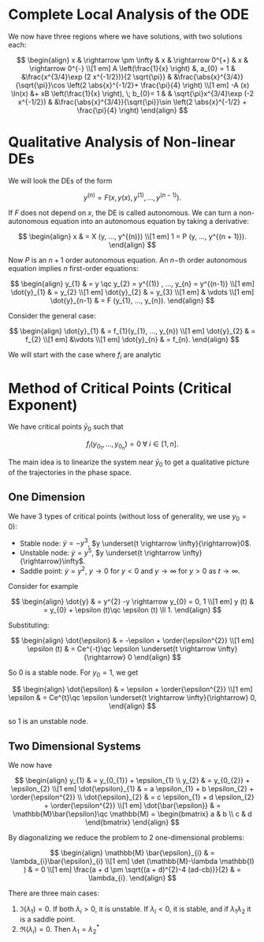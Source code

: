 # Complete Local Analysis of the ODE

We now have three regions where we have solutions, with two solutions each:

$$
\begin{align}
x & \rightarrow \pm \infty & x & \rightarrow 0^{+} & x & \rightarrow 0^{-} \\[1 em]
A \left(\frac{1}{x} \right) &, a_{0} = 1 & &\frac{x^{3/4}\exp (2 x^{-1/2})}{2 \sqrt{\pi}} & &\frac{\abs{x}^{3/4}}{\sqrt{\pi}}\cos \left(2 \abs{x}^{-1/2}+ \frac{\pi}{4} \right) \\[1 em]
-A (x) \ln(x) &+ xB \left(\frac{1}{x} \right), \; b_{0}= 1 & & \sqrt{\pi}x^{3/4}\exp (-2 x^{-1/2}) & &\frac{\abs{x}^{3/4}}{\sqrt{\pi}}\sin \left(2 \abs{x}^{-1/2} + \frac{\pi}{4} \right)
\end{align}
$$

# Qualitative Analysis of Non-linear DEs

We will look the DEs of the form

$$
y^{(n)}= F \left(x, y (x), y^{(1)}, ..., y^{(n-1)} \right).
$$

If $F$ does not depend on $x$, the DE is called autonomous. We can turn a non-autonomous equation into an autonomous equation by taking a derivative:

$$
\begin{align}
x & = X (y, ..., y^{(n)}) \\[1 em]
1 = P (y, ..., y^{(n + 1)}).
\end{align}
$$

Now $P$ is an $n + 1$ order autonomous equation. An $n-$th order autonomous equation implies $n$ first-order equations:

$$
\begin{align}
y_{1} & = y \qc y_{2} = y^{(1)} , ..., y_{n} = y^{(n-1)} \\[1 em]
\dot{y}_{1} & = y_{2} \\[1 em]
\dot{y}_{2} & = y_{3} \\[1 em]
& \vdots \\[1 em]
\dot{y}_{n-1} & = F (y_{1}, ..., y_{n}).
\end{align}
$$

Consider the general case:

$$
\begin{align}
\dot{y}_{1} & = f_{1}(y_{1}, ..., y_{n}) \\[1 em]
\dot{y}_{2} & = f_{2} \\[1 em]
&\vdots \\[1 em]
\dot{y}_{n} & = f_{n}.
\end{align}
$$

We will start with the case where $f_{i}$ are analytic

# Method of Critical Points (Critical Exponent)

We have critical points $\bar{y}_{0}$ such that

$$
f_{i}(y_{0_{1}}, ..., y_{0_{n}}) = 0 \; \forall \; i \in[1, n].
$$

The main idea is to linearize the system near $\bar{y}_{0}$ to get a qualitative picture of the trajectories in the phase space.

## One Dimension

We have 3 types of critical points (without loss of generality, we use $y_{0}= 0$):
- Stable node: $\dot{y}=-y^{3}$, $y \underset{t \rightarrow \infty}{\rightarrow}0$.
- Unstable node: $\dot{y}= y^{5}$, $y \underset{t \rightarrow \infty}{\rightarrow}\infty$.
- Saddle point: $\dot{y}= y^{2}$, $y \rightarrow 0$ for $y < 0$ and $y \rightarrow \infty$ for $y > 0$ as $t \rightarrow \infty$.

Consider for example

$$
\begin{align}
\dot{y} & = y^{2} -y \rightarrow y_{0} = 0, 1 \\[1 em]
y (t) & = y_{0} + \epsilon (t)\qc \epsilon (t) \ll 1.
\end{align}
$$

Substituting:

$$
\begin{align}
\dot{\epsilon} & = -\epsilon + \order{\epsilon^{2}} \\[1 em]
\epsilon (t) & = Ce^{-t}\qc \epsilon \underset{t \rightarrow \infty}{\rightarrow} 0
\end{align}
$$

So $0$ is a stable node. For $y_{0}= 1$, we get

$$
\begin{align}
\dot{\epsilon} & = \epsilon + \order{\epsilon^{2}} \\[1 em]
\epsilon & = Ce^{t}\qc \epsilon \underset{t \rightarrow \infty}{\rightarrow} 0,
\end{align}
$$

so $1$ is an unstable node.

## Two Dimensional Systems

We now have

$$
\begin{align}
y_{1} & = y_{0_{1}} + \epsilon_{1} \\
y_{2} & = y_{0_{2}} + \epsilon_{2} \\[1 em]
\dot{\epsilon}_{1} & = a \epsilon_{1} + b \epsilon_{2} + \order{\epsilon^{2}} \\
\dot{\epsilon}_{2} & = c \epsilon_{1} + d \epsilon_{2} + \order{\epsilon^{2}} \\[1 em]
\dot{\bar{\epsilon}} & = \mathbb{M}\bar{\epsilon}\qc
\mathbb{M} =
\begin{bmatrix}
a & b \\
c & d
\end{bmatrix}
\end{align}
$$

By diagonalizing we reduce the problem to 2 one-dimensional problems:

$$
\begin{align}
\mathbb{M} \bar{\epsilon}_{i} & = \lambda_{i}\bar{\epsilon}_{i} \\[1 em]
\det (\mathbb{M}-\lambda \mathbb{I} ) & = 0 \\[1 em]
\frac{a + d \pm \sqrt{(a + d)^{2}-4 (ad-cb)}}{2} & = \lambda_{i}.
\end{align}
$$

There are three main cases:

1. $\Im (\lambda_{1})= 0$. If both $\lambda_{i}> 0$, it is unstable. If $\lambda_{i}< 0$, it is stable, and if $\lambda_{1}\lambda_{2}$ it is a saddle point.
2. $\Re (\lambda_{i})= 0$. Then $\lambda_{1}= \lambda_{2}^{*}$